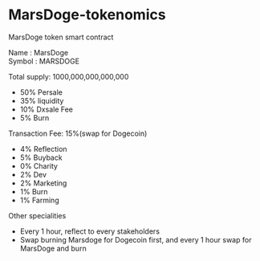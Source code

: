 # MarsDoge-tokenomics
MarsDoge token smart contract

Name : MarsDoge<br/>
Symbol : MARSDOGE<br/>

Total supply: 1000,000,000,000,000
* 50% Persale 
* 35% liquidity 
* 10% Dxsale Fee
* 5% Burn


Transaction Fee: 15%(swap for Dogecoin)
* 4% Reflection
* 5% Buyback
* 0% Charity
* 2% Dev
* 2% Marketing
* 1% Burn
* 1% Farming

Other specialities
* Every 1 hour, reflect to every stakeholders
* Swap burning Marsdoge for Dogecoin first, and every 1 hour swap for MarsDoge and burn